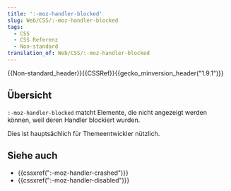 ```yaml
---
title: ':-moz-handler-blocked'
slug: Web/CSS/:-moz-handler-blocked
tags:
  - CSS
  - CSS Referenz
  - Non-standard
translation_of: Web/CSS/:-moz-handler-blocked
---
```

{{Non-standard_header}}{{CSSRef}}{{gecko_minversion_header("1.9.1")}}

## Übersicht

`:-moz-handler-blocked` matcht Elemente, die nicht angezeigt werden können, weil deren Handler blockiert wurden.

Dies ist hauptsächlich für Themeentwickler nützlich.

## Siehe auch

- {{cssxref(":-moz-handler-crashed")}}
- {{cssxref(":-moz-handler-disabled")}}
